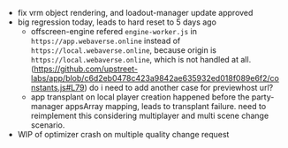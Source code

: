 - fix vrm object rendering, and loadout-manager update approved
- big regression today, leads to hard reset to 5 days ago
  - offscreen-engine refered `engine-worker.js` in `https://app.webaverse.online` instead of `https://local.webaverse.online`, because origin is `https://local.webaverse.online`, which is not handled at all.(https://github.com/upstreet-labs/app/blob/c6d2eb0478c423a9842ae635932ed018f089e6f2/constants.js#L79) do i need to add another case for previewhost url?
  - app transplant on local player creation happened before the party-manager appsArray mapping, leads to transplant failure. need to reimplement this considering multiplayer and multi scene change scenario.
- WIP of optimizer crash on multiple quality change request
